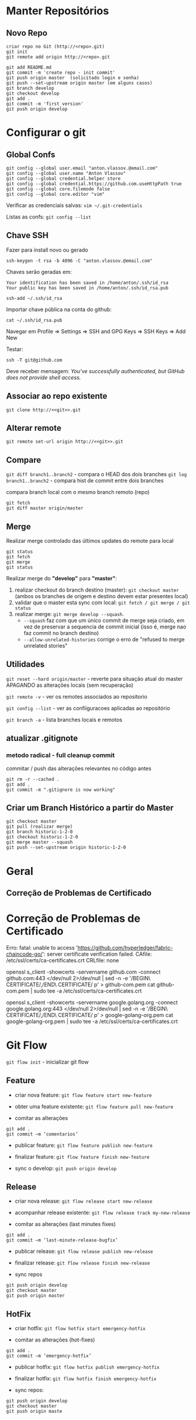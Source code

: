 # Manter Repositórios

## Novo Repo 

```
criar repo no Git (http://<repo>.git)
git init
git remote add origin http://<repo>.git

git add README.md
git commit -m 'create repo - init commit'
git push origin master  (solicitado login e senha)
git push --set-upstream origin master (em alguns casos)
git branch develop
git checkout develop
git add .
git commit -m 'first version'
git push origin develop

```

# Configurar o git

## Global Confs

```
git config --global user.email "anton.vlassov.@email.com"
git config --global user.name "Anton Vlassov"
git config --global credential.helper store 
git config --global credential.https://github.com.useHttpPath true
git config --global core.filemode false
git config --global core.editor "vim"
```
Verificar as credenciais salvas:
`vim ~/.git-credentials`

Listas as confs:
`git config --list`


## Chave SSH

Fazer para install novo ou gerado

`ssh-keygen -t rsa -b 4096 -C "anton.vlassov.@email.com"`

Chaves serão geradas em:

```
Your identification has been saved in /home/anton/.ssh/id_rsa
Your public key has been saved in /home/anton/.ssh/id_rsa.pub

```
`ssh-add ~/.ssh/id_rsa`

Importar chave pública na conta do github:

`cat ~/.ssh/id_rsa.pub`

Navegar em Profile => Settings => SSH and GPG Keys => SSH Keys => Add New

Testar:

`ssh -T git@github.com`

Deve receber mensagem: _You've successfully authenticated, but GitHub does not provide shell access._


## Associar ao repo existente

```
git clone http://<<git>>.git

```

## Alterar remote

```
git remote set-url origin http://<<git>>.git
```

## Compare
`git diff branch1..branch2` - compara o HEAD dos dois branches
`git log branch1..branch2` - compara hist de commit entre dois branches

compara branch local com o mesmo branch remoto (repo)
```
git fetch
git diff master origin/master

```
## Merge

Realizar merge controlado das últimos updates do remote para local
```
git status
git fetch 
git merge
git status
```

Realizar merge do **"develop"** para **"master"**:
1. realizar checkout do branch destino (master): `git checkout master` (ambos os branches de origem e destino devem estar presentes local)
2. validar que o master esta sync com local: `git fetch / git merge / git status`
3. realizar merge: `git merge develop --squash`. 
    * `--squash` faz com que um único commit de merge seja criado, em vez de preservar a sequencia de commit inicial (isso é, merge nao faz commit no branch destino) 
    * `--allow-unrelated-histories` corrige o erro de "refused to merge unrelated stories"


## Utilidades
`git reset --hard origin/master` - reverte para situação atual do master APAGANDO as alterações locais (sem recuperação)

`git remote -v` - ver os remotes associados ao repositorio

`git config --list` - ver as confiiguracoes aplicadas ao repositório

`git branch -a` - lista branches locais e remotos

## atualizar .gitignote  
### metodo radical - full cleanup commit

commitar / push das alterações relevantes no código antes

```
git rm -r --cached .
git add .
git commit -m ".gitignore is now working"
```

## Criar um Branch Histórico a partir do Master
```
git checkout master
git pull (realizar merge)
git branch historic-1-2-0
git checkout historic-1-2-0
git merge master --squash
git push --set-upstream origin historic-1-2-0

```

# Geral

## Correção de Problemas de Certificado
# Correção de Problemas de Certificado

Erro: fatal: unable to access 'https://github.com/hyperledger/fabric-chaincode-go/': server certificate verification failed. CAfile: /etc/ssl/certs/ca-certificates.crt CRLfile: none

openssl s_client -showcerts -servername github.com -connect github.com:443 </dev/null 2>/dev/null | sed -n -e '/BEGIN\ CERTIFICATE/,/END\ CERTIFICATE/ p'  > github-com.pem
cat github-com.pem | sudo tee -a /etc/ssl/certs/ca-certificates.crt

openssl s_client -showcerts -servername google.golang.org -connect google.golang.org:443 </dev/null 2>/dev/null | sed -n -e '/BEGIN\ CERTIFICATE/,/END\ CERTIFICATE/ p'  > google-golang-org.pem
cat google-golang-org.pem | sudo tee -a /etc/ssl/certs/ca-certificates.crt

# Git Flow

`git flow init`  - inicializar git flow

## Feature

- criar nova feature:
`git flow feature start new-feature` 

- obter uma feature existente:
`git flow feature pull new-feature`

- comitar as alterações
```
git add .
git commit –m ‘comentarios’
```

- publicar feature:
`git flow feature publish new-feature`

- finalizar feature:
`git flow feature finish new-feature`

- sync o develop:
`git push origin develop`

## Release
- criar nova release:
`git flow release start new-release`

- acompanhar release existente:
`git flow release track my-new-release`

- comitar as alterações (last minutes fixes)
```
git add .
git commit –m ‘last-minute-release-bugfix’
```
- publicar release:
`git flow release publish new-release`

- finalizar release:
`git flow release finish new-release`

- sync repos
```
git push origin develop
git checkout master
git push origin master
```
## HotFix
- criar hotfix:
`git flow hotfix start emergency-hotfix`

- comitar as alterações (hot-fixes)
```
git add .
git commit –m ‘emergency-hotfix’
```

- publicar hotfix:
`git flow hotfix publish emergency-hotfix`

- finalizar hotfix:
`git flow hotfix finish emergency-hotfix`

- sync repos:
```
git push origin develop
git checkout master
git push origin maste

```


